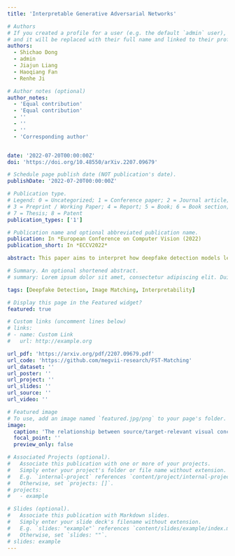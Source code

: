 ```yaml
---
title: 'Interpretable Generative Adversarial Networks'

# Authors
# If you created a profile for a user (e.g. the default `admin` user), write the username (folder name) here
# and it will be replaced with their full name and linked to their profile.
authors:
  - Shichao Dong
  - admin
  - Jiajun Liang
  - Haoqiang Fan
  - Renhe Ji

# Author notes (optional)
author_notes:
  - 'Equal contribution'
  - 'Equal contribution'
  - ''
  - ''
  - ''
  - 'Corresponding author'


date: '2022-07-20T00:00:00Z'
doi: 'https://doi.org/10.48550/arXiv.2207.09679'

# Schedule page publish date (NOT publication's date).
publishDate: '2022-07-20T00:00:00Z'

# Publication type.
# Legend: 0 = Uncategorized; 1 = Conference paper; 2 = Journal article;
# 3 = Preprint / Working Paper; 4 = Report; 5 = Book; 6 = Book section;
# 7 = Thesis; 8 = Patent
publication_types: ['1']

# Publication name and optional abbreviated publication name.
publication: In *European Conference on Computer Vision (2022)
publication_short: In *ECCV2022*

abstract: This paper aims to interpret how deepfake detection models learn artifact features of images when just supervised by binary labels. To this end, three hypotheses from the perspective of image matching are proposed as follows. 1. Deepfake detection models indicate real/fake images based on visual concepts that are neither source-relevant nor target-relevant, that is, considering such visual concepts as artifact-relevant. 2. Besides the supervision of binary labels, deepfake detection models implicitly learn artifact-relevant visual concepts through the FST-Matching (i.e. the matching fake, source, target images) in the training set. 3. Implicitly learned artifact visual concepts through the FST-Matching in the raw training set are vulnerable to video compression. In experiments, the above hypotheses are verified among various DNNs. Furthermore, based on this understanding, we propose the FST-Matching Deepfake Detection Model to boost the performance of forgery detection on compressed videos. Experiment results show that our method achieves great performance, especially on highly-compressed (e.g. c40) videos. 

# Summary. An optional shortened abstract.
# summary: Lorem ipsum dolor sit amet, consectetur adipiscing elit. Duis posuere tellus ac convallis placerat. Proin tincidunt magna sed ex sollicitudin condimentum.

tags: [Deepfake Detection, Image Matching, Interpretability]

# Display this page in the Featured widget?
featured: true

# Custom links (uncomment lines below)
# links:
# - name: Custom Link
#   url: http://example.org

url_pdf: 'https://arxiv.org/pdf/2207.09679.pdf'
url_code: 'https://github.com/megvii-research/FST-Matching'
url_dataset: ''
url_poster: ''
url_project: ''
url_slides: ''
url_source: ''
url_video: ''

# Featured image
# To use, add an image named `featured.jpg/png` to your page's folder.
image:
  caption: 'The relationship between source/target-relevant visual concepts and artifact-relevant visual concepts.'
  focal_point: ''
  preview_only: false

# Associated Projects (optional).
#   Associate this publication with one or more of your projects.
#   Simply enter your project's folder or file name without extension.
#   E.g. `internal-project` references `content/project/internal-project/index.md`.
#   Otherwise, set `projects: []`.
# projects:
#   - example

# Slides (optional).
#   Associate this publication with Markdown slides.
#   Simply enter your slide deck's filename without extension.
#   E.g. `slides: "example"` references `content/slides/example/index.md`.
#   Otherwise, set `slides: ""`.
# slides: example
---
```

